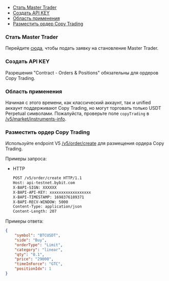 - [Стать Master Trader](#стать-master-trader)
- [Создать API KEY](#создать-api-key)
- [Область применения](#область-применения)
- [Разместить ордер Copy Trading](#разместить-ордер-copy-trading)

<a id="стать-master-trader"></a>

### Стать Master Trader<p id="id38"></p>

Перейдите [сюда](https://www.bybit.com/copyTrade/), чтобы подать заявку на становление Master Trader.

<a id="создать-api-key"></a>

### Создать API KEY<p id="id39"></p>

Разрешения "Contract - Orders & Positions" обязательны для ордеров Copy Trading.

<a id="область-применения"></a>

### Область применения<p id="id40"></p>

Начиная с этого времени, как классический аккаунт, так и unified аккаунт поддерживают Copy Trading, но могут торговать
только USDT Perpetual символами. Пожалуйста, проверьте поле `copyTrading` в [/v5/market/instruments-info](#).

<a id="разместить-ордер-copy-trading"></a>

### Разместить ордер Copy Trading<p id="id41"></p>

Используйте endpoint V5 [/v5/order/create](#) для размещения ордера Copy Trading.

Примеры запроса:

- HTTP

  ```bash
  POST /v5/order/create HTTP/1.1
  Host: api-testnet.bybit.com
  X-BAPI-SIGN: XXXXXX
  X-BAPI-API-KEY: xxxxxxxxxxxxxxxxxx
  X-BAPI-TIMESTAMP: 1698376189371
  X-BAPI-RECV-WINDOW: 5000
  Content-Type: application/json
  Content-Length: 207
  ```

Примеры ответа:

  ```json
  {
      "symbol": "BTCUSDT",
      "side": "Buy",
      "orderType": "Limit",
      "category": "linear",
      "qty": "0.1",
      "price": "29000",
      "timeInForce": "GTC",
      "positionIdx": 1
  }
  ```
